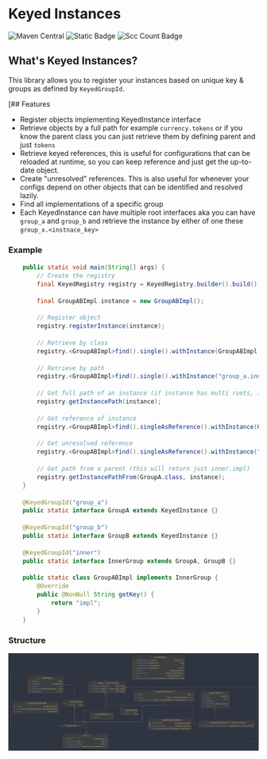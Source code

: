 # Keyed Instances
![Maven Central](https://img.shields.io/maven-central/v/dev.oop778/keyed-instances)
![Static Badge](https://img.shields.io/badge/Java_version-8-brightgreene)
![Scc Count Badge](https://sloc.xyz/github/oop-778/keyed-instances?category=code)

## What's Keyed Instances?

This library allows you to register your instances based on unique key & groups as defined by `KeyedGroupId`.

[## Features
* Register objects implementing KeyedInstance interface
* Retrieve objects by a full path for example `currency.tokens` or if you know the parent class you can just retrieve them by defining parent and just `tokens`
* Retrieve keyed references, this is useful for configurations that can be reloaded at runtime, so you can keep reference and just get the up-to-date object.
* Create "unresolved" references. This is also useful for whenever your configs depend on other objects that can be identified and resolved lazily.
* Find all implementations of a specific group
* Each KeyedInstance can have multiple root interfaces aka you can have `group_a` and `group_b` and retrieve the instance by either of one these `group_x.<instnace_key>`

### Example
```java
    public static void main(String[] args) {
        // Create the registry
        final KeyedRegistry registry = KeyedRegistry.builder().build();

        final GroupABImpl instance = new GroupABImpl();

        // Register object
        registry.registerInstance(instance);

        // Retrieve by class
        registry.<GroupABImpl>find().single().withInstance(GroupABImpl.class).firstOrNull();

        // Retrieve by path
        registry.<GroupABImpl>find().single().withInstance("group_a.inner.impl").firstOrNull();

        // Get full path of an instance (if instance has multi roots, it'll use first one)
        registry.getInstancePath(instance);

        // Get reference of instance
        registry.<GroupABImpl>find().singleAsReference().withInstance(GroupABImpl.class).firstOrNull();

        // Get unresolved reference
        registry.<GroupABImpl>find().singleAsReference().withInstance("group_a.inner.not_existing_yet").firstOrCreateUnresolvedReference();

        // Get path from a parent (this will return just inner.impl)
        registry.getInstancePathFrom(GroupA.class, instance);
    }

    @KeyedGroupId("group_a")
    public static interface GroupA extends KeyedInstance {}

    @KeyedGroupId("group_b")
    public static interface GroupB extends KeyedInstance {}

    @KeyedGroupId("inner")
    public static interface InnerGroup extends GroupA, GroupB {}

    public static class GroupABImpl implements InnerGroup {
        @Override
        public @NonNull String getKey() {
            return "impl";
        }
    }
```

### Structure
![Diagram](img/structure.png)